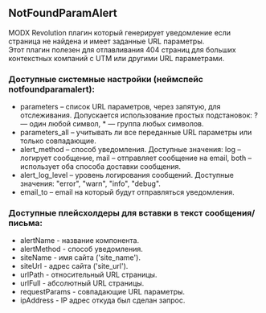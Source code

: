 ## NotFoundParamAlert

MODX Revolution плагин который генерирует уведомление если страница не найдена и имеет заданные URL параметры.  
Этот плагин полезен для отлавливания 404 страниц для больших контекстных компаний с UTM или другими URL параметрами.

### Доступные системные настройки (неймспейс notfoundparamalert):

* parameters – список URL параметров, через запятую, для отслеживания. Допускается использование простых подстановок: ? — один любой символ, * — группа любых символов.
* parameters_all – учитывать ли все переданные URL параметры или только совпадающие.
* alert_method – способ уведомления. Доступные значения: log – логирует сообщение, mail – отправляет сообщение на email, both – использует оба способа доставки сообщения.
* alert_log_level – уровень логирования сообщений. Доступные значения: "error", "warn", "info", "debug".
* email_to – email на который будут отправляться уведомления.

### Доступные плейсхолдеры для вставки в текст сообщения/письма:

* alertName - название компонента.
* alertMethod - способ уведомления.
* siteName - имя сайта ('site_name').
* siteUrl - адрес сайта ('site_url').
* urlPath - относительный URL страницы.
* urlFull - абсолютный URL страницы.
* requestParams - совпадающие URL параметры.
* ipAddress - IP адрес откуда был сделан запрос.